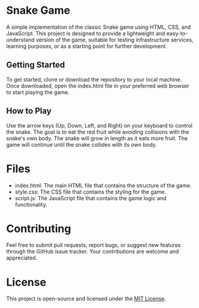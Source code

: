 # Snake Game

A simple implementation of the classic Snake game using HTML, CSS, and JavaScript. This project is designed to provide a lightweight and easy-to-understand version of the game, suitable for testing infrastructure services, learning purposes, or as a starting point for further development.

## Getting Started

To get started, clone or download the repository to your local machine. Once downloaded, open the index.html file in your preferred web browser to start playing the game.

## How to Play

Use the arrow keys (Up, Down, Left, and Right) on your keyboard to control the snake. The goal is to eat the red fruit while avoiding collisions with the snake's own body. The snake will grow in length as it eats more fruit. The game will continue until the snake collides with its own body.

# Files

- index.html: The main HTML file that contains the structure of the game.
- style.css: The CSS file that contains the styling for the game.
- script.js: The JavaScript file that contains the game logic and functionality.

# Contributing

Feel free to submit pull requests, report bugs, or suggest new features through the GitHub issue tracker. Your contributions are welcome and appreciated.

# License

This project is open-source and licensed under the [MIT License](https://opensource.org/licenses/MIT).
